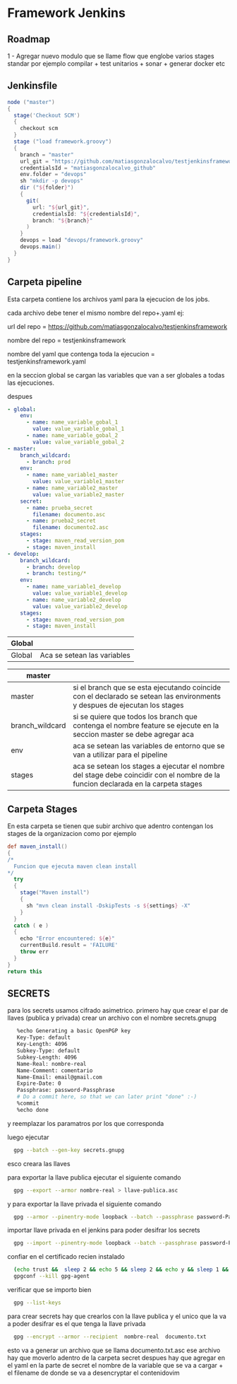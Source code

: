 Framework Jenkins
===================
## Roadmap ##
1 - Agregar nuevo modulo que se llame flow que englobe varios stages standar por ejemplo compilar + test unitarios + sonar + generar docker etc
## Jenkinsfile ##
  ```groovy
  node ("master")
  {
    stage('Checkout SCM')
    {
      checkout scm
    }
    stage ("load framework.groovy")
    {
      branch = "master"
      url_git = "https://github.com/matiasgonzalocalvo/testjenkinsframework"
      credentialsId = "matiasgonzalocalvo_github"
      env.folder = "devops"
      sh "mkdir -p devops"
      dir ("${folder}")
      {
        git(
          url: "${url_git}",
          credentialsId: "${credentialsId}",
          branch: "${branch}"
        )
      }
      devops = load "devops/framework.groovy"
      devops.main()
    }
  }
  ```

## Carpeta pipeline ##
  Esta carpeta contiene los archivos yaml para la ejecucion de los jobs. 
  
  cada archivo debe tener el mismo nombre del repo+.yaml ej:
  
  url del repo = https://github.com/matiasgonzalocalvo/testjenkinsframework
  
  nombre del repo = testjenkinsframework
  
  nombre del yaml que contenga toda la ejecucion = testjenkinsframework.yaml
  
  en la seccion global se cargan las variables que van a ser globales a todas las ejecuciones. 

  despues 

  ```yaml
  - global:
      env:
        - name: name_variable_gobal_1
          value: value_variable_gobal_1
        - name: name_variable_gobal_2
          value: value_variable_gobal_2
  - master:
      branch_wildcard:
        - branch: prod
      env:
        - name: name_variable1_master
          value: value_variable1_master
        - name: name_variable2_master
          value: value_variable2_master
      secret:
        - name: prueba_secret
          filename: documento.asc
        - name: prueba2_secret
          filename: documento2.asc
      stages:
        - stage: maven_read_version_pom
        - stage: maven_install
  - develop:
      branch_wildcard:
        - branch: develop
        - branch: testing/*
      env:
        - name: name_variable1_develop
          value: value_variable1_develop
        - name: name_variable2_develop
          value: value_variable2_develop
      stages:
        - stage: maven_read_version_pom
        - stage: maven_install
  ```

| Global |  |
| --- | --- |
| Global | Aca se setean las variables |


| master |  |
| --- | --- |
| master | si el branch que se esta ejecutando coincide con el declarado se setean las environments y despues de ejecutan los stages |
| branch_wildcard | si se quiere que todos los branch que contenga el nombre feature se ejecute en la seccion master se debe agregar aca|
| env | aca se setean las variables de entorno que se van a utilizar para el pipeline |
| stages| aca se setean los stages a ejecutar el nombre del stage debe coincidir con el nombre de la funcion declarada en la carpeta stages|

## Carpeta Stages ##
  En esta carpeta se tienen que subir archivo que adentro contengan los stages de la organizacion como por ejemplo 
  ```groovy
  def maven_install()
  {
  /*
    Funcion que ejecuta maven clean install 
  */
    try
    {
      stage("Maven install")
      {
        sh "mvn clean install -DskipTests -s ${settings} -X"
      }
    }
    catch ( e )
    {
      echo "Error encountered: ${e}"
      currentBuild.result = 'FAILURE'
      throw err
    }
  }
  return this
  ```

## SECRETS ##
  para los secrets usamos cifrado asimetrico. primero hay que crear el par de llaves (publica y privada)
  crear un archivo con el nombre secrets.gnupg
  ```bash
     %echo Generating a basic OpenPGP key
     Key-Type: default
     Key-Length: 4096
     Subkey-Type: default
     Subkey-Length: 4096
     Name-Real: nombre-real
     Name-Comment: comentario
     Name-Email: email@gmail.com
     Expire-Date: 0
     Passphrase: password-Passphrase
     # Do a commit here, so that we can later print "done" :-)
     %commit
     %echo done
  ```
  y reemplazar los paramatros por los que corresponda
  
  luego ejecutar 
  ```bash
    gpg --batch --gen-key secrets.gnupg
  ```

  esco creara las llaves

  para exportar la llave publica ejecutar el siguiente comando 
  ```bash
    gpg --export --armor nombre-real > llave-publica.asc
  ```

  y para exportar la llave privada el siguiente comando

  ```bash
    gpg --armor --pinentry-mode loopback --batch --passphrase password-Passphrase --export-secret-keys nombre-real > llave-privada.asc 
  ```

  importar llave privada en el jenkins para poder desifrar los secrets 
  ```bash
    gpg --import --pinentry-mode loopback --batch --passphrase password-Passphrase llave-privada.asc
  ```
  
  confiar en el certificado recien instalado 
  ```bash
    (echo trust &&  sleep 2 && echo 5 && sleep 2 && echo y && sleep 1 && echo quit) | gpg --command-fd 0 --edit-key matiasgonzalocalvo@gmail.com
    gpgconf --kill gpg-agent
  ```

  verificar que se importo bien
  ```bash
    gpg --list-keys
  ```

  para crear secrets hay que crearlos con la llave publica y el unico que la va a poder desifrar es el que tenga la llave privada
  ```bash
    gpg --encrypt --armor --recipient  nombre-real  documento.txt
  ```

  esto va a generar un archivo que se llama documento.txt.asc ese archivo hay que moverlo adentro de la carpeta secret 
  despues hay que agregar en el yaml en la parte de secret el nombre de la variable que se va a cargar + el filename de donde se va a desencryptar el contenidovim 
